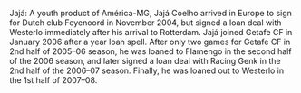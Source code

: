 Jajá: A youth product of América-MG, Jajá Coelho arrived in Europe to sign for Dutch club Feyenoord in November 2004, but signed a loan deal with Westerlo immediately after his arrival to Rotterdam. Jajá joined Getafe CF in January 2006 after a year loan spell. After only two games for Getafe CF in 2nd half of 2005–06 season, he was loaned to Flamengo in the second half of the 2006 season, and later signed a loan deal with Racing Genk in the 2nd half of the 2006–07 season. Finally, he was loaned out to Westerlo in the 1st half of 2007–08.
